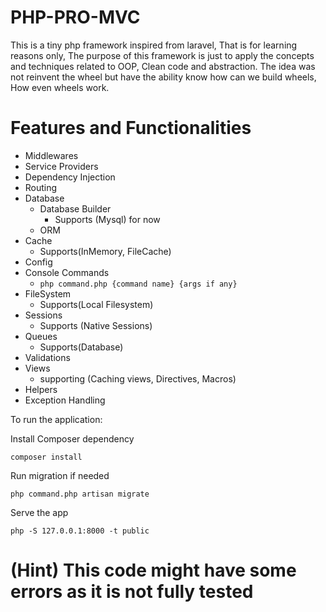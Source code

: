 # PHP-PRO-MVC

This is a tiny php framework inspired from laravel, That is for learning reasons only, 
The purpose of this framework is just to apply the concepts and techniques related to OOP, Clean code and abstraction.
The idea was not reinvent the wheel but have the ability know how can we build wheels, How even wheels work.


# Features and Functionalities

- Middlewares
- Service Providers
- Dependency Injection
- Routing
- Database
  - Database Builder
    - Supports (Mysql) for now
  - ORM
- Cache
  - Supports(InMemory, FileCache)
- Config
- Console Commands
  - ```php command.php {command name} {args if any}```
- FileSystem
  - Supports(Local Filesystem)
- Sessions
  - Supports (Native Sessions)
- Queues
  - Supports(Database)
- Validations
- Views
  - supporting (Caching views, Directives, Macros)
- Helpers
- Exception Handling


To run the application:

Install Composer dependency
```
composer install
```

Run migration if needed
```
php command.php artisan migrate
```

Serve the app
```
php -S 127.0.0.1:8000 -t public
```

# (Hint) This code might have some errors as it is not fully tested

